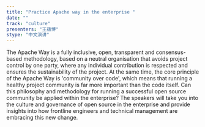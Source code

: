 ```yaml
---
title: "Practice Apache way in the enterprise "
date: "" 
track: "culture"
presenters: "王蕴博"
stype: "中文演讲"
---
```

The Apache Way is a fully inclusive, open, transparent and consensus-based methodology, based on a neutral organisation that avoids project control by one party, where any individual contribution is respected and ensures the sustainability of the project. At the same time, the core principle of the Apache Way is 'community over code', which means that running a healthy project community is far more important than the code itself. Can this philosophy and methodology for running a successful open source community be applied within the enterprise? The speakers will take you into the culture and governance of open source in the enterprise and provide insights into how frontline engineers and technical management are embracing this new change.